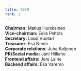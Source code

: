 ```yaml
---
title: 2019
rank: 1
---
```


**Chairman:** Matius Hurskainen<br>
**Vice-chairman:** Eelis Peltola<br>
**Secretary:** Lassi Vuotari<br>
**Treasurer:** Esa Niemi<br>
**Corporate relations:** Juha Koljonen<br>
**PR/Social media:** Jani Hilliaho<br>
**Frontend affairs:** Jere Laine<br>
**Backend affairs:** Esa Varemo